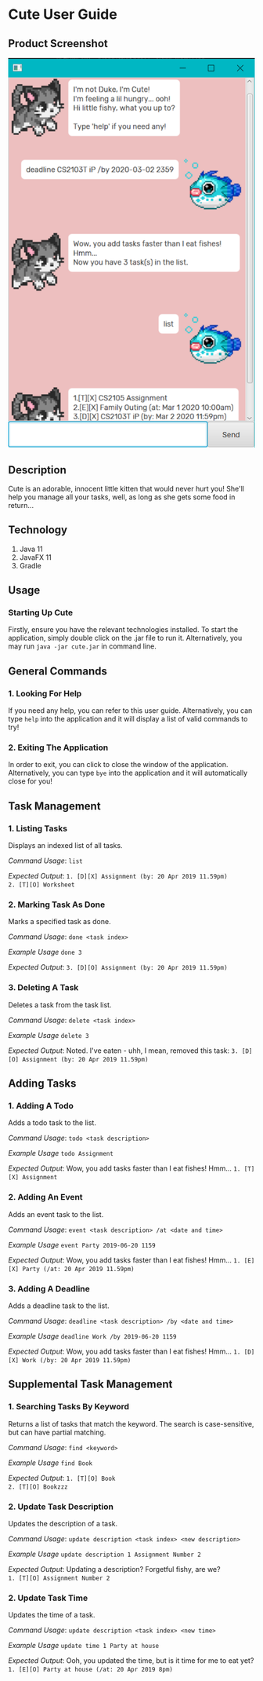 # Cute User Guide

## Product Screenshot
![Duke Screenshot](./Ui.png)

## Description
Cute is an adorable, innocent little kitten that would never hurt you! She'll help you manage all your tasks, well, as long as she gets some food in return...

## Technology
1. Java 11
2. JavaFX 11
3. Gradle

## Usage

### Starting Up Cute
Firstly, ensure you have the relevant technologies installed.
To start the application, simply double click on the .jar file to run it.
Alternatively, you may run `java -jar cute.jar` in command line.

## General Commands
### 1. Looking For Help
If you need any help, you can refer to this user guide.
Alternatively, you can type `help` into the application and it will display a list of valid commands to try!

### 2. Exiting The Application
In order to exit, you can click to close the window of the application.
Alternatively, you can type `bye` into the application and it will automatically close for you!

##  Task Management
### 1. Listing Tasks
Displays an indexed list of all tasks.

*Command Usage*:
`list`

*Expected Output*:
`1. [D][X] Assignment (by: 20 Apr 2019 11.59pm)`<br>
`2. [T][O] Worksheet`

### 2. Marking Task As Done
Marks a specified task as done.

*Command Usage*:
`done <task index>`

*Example Usage*
`done 3`

*Expected Output*:
`3. [D][O] Assignment (by: 20 Apr 2019 11.59pm)`

### 3. Deleting A Task
Deletes a task from the task list.

*Command Usage*:
`delete <task index>`

*Example Usage*
`delete 3`

*Expected Output*:
Noted. I've eaten - uhh, I mean, removed this task:
`3. [D][O] Assignment (by: 20 Apr 2019 11.59pm)`

## Adding Tasks
### 1. Adding A Todo
Adds a todo task to the list.

*Command Usage*:
`todo <task description>`

*Example Usage*
`todo Assignment`

*Expected Output*:
Wow, you add tasks faster than I eat fishes! Hmm...
`1. [T][X] Assignment`

### 2. Adding An Event
Adds an event task to the list.

*Command Usage*:
`event <task description> /at <date and time>`

*Example Usage*
`event Party 2019-06-20 1159`

*Expected Output*:
Wow, you add tasks faster than I eat fishes! Hmm...
`1. [E][X] Party (/at: 20 Apr 2019 11.59pm)`

### 3. Adding A Deadline
Adds a deadline task to the list.

*Command Usage*:
`deadline <task description> /by <date and time>`

*Example Usage*
`deadline Work /by 2019-06-20 1159`

*Expected Output*:
Wow, you add tasks faster than I eat fishes! Hmm...
`1. [D][X] Work (/by: 20 Apr 2019 11.59pm)`

## Supplemental Task Management
### 1. Searching Tasks By Keyword
Returns a list of tasks that match the keyword. The search is case-sensitive, but can have partial matching.

*Command Usage*:
`find <keyword>`

*Example Usage*
`find Book`

*Expected Output*:
`1. [T][O] Book`<br>
`2. [T][O] Bookzzz`

### 2. Update Task Description
Updates the description of a task.

*Command Usage*:
`update description <task index> <new description>`

*Example Usage*
`update description 1 Assignment Number 2`

*Expected Output*:
Updating a description? Forgetful fishy, are we?<br>
`1. [T][O] Assignment Number 2`

### 2. Update Task Time
Updates the time of a task.

*Command Usage*:
`update description <task index> <new time>`

*Example Usage*
`update time 1 Party at house`

*Expected Output*:
Ooh, you updated the time, but is it time for me to eat yet?<br>
`1. [E][O] Party at house (/at: 20 Apr 2019 8pm)`